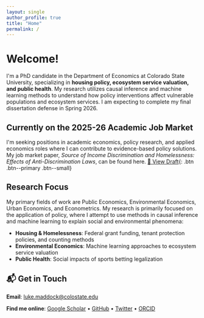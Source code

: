 ```yaml
---
layout: single
author_profile: true
title: "Home"
permalink: /
---
```


# Welcome!

I'm a PhD candidate in the Department of Economics at Colorado State University, specializing in **housing policy, ecosystem service valuation, and public health**. My research utilizes causal inference and machine learning methods to understand how policy interventions affect vulnerable populations and ecosystem services. I am expecting to complete my final dissertation defense in Spring 2026.

## Currently on the 2025-26 Academic Job Market

I'm seeking positions in academic economics, policy research, and applied economics roles where I can contribute to evidence-based policy solutions. My job market paper, *Source of Income Discrimination and Homelessness: Effects of Anti-Discrimination Laws*, can be found here. [📄 View Draft](/assets/Maddock_JMP.pdf){: .btn .btn--primary .btn--small}

## Research Focus

My primary fields of work are Public Economics, Environmental Economics, Urban Economics, and Econometrics. My research is primarily focused on the application of policy, where I attempt to use methods in causal inference and machine learning to explain social and environmental phenomena:

- **Housing & Homelessness**: Federal grant funding, tenant protection policies, and counting methods  
- **Environmental Economics**: Machine learning approaches to ecosystem service valuation  
- **Public Health**: Social impacts of sports betting legalization  

## 📬 Get in Touch

**Email**: [luke.maddock@colostate.edu](mailto:luke.maddock@colostate.edu)

**Find me online**: [Google Scholar](https://scholar.google.com/citations?user=L5dqWugAAAAJ&hl=en) • [GitHub](https://github.com/L-Maddock) • [Twitter](https://x.com/Luke_Maddock) • [ORCID](https://orcid.org/0000-0001-5701-3425)

